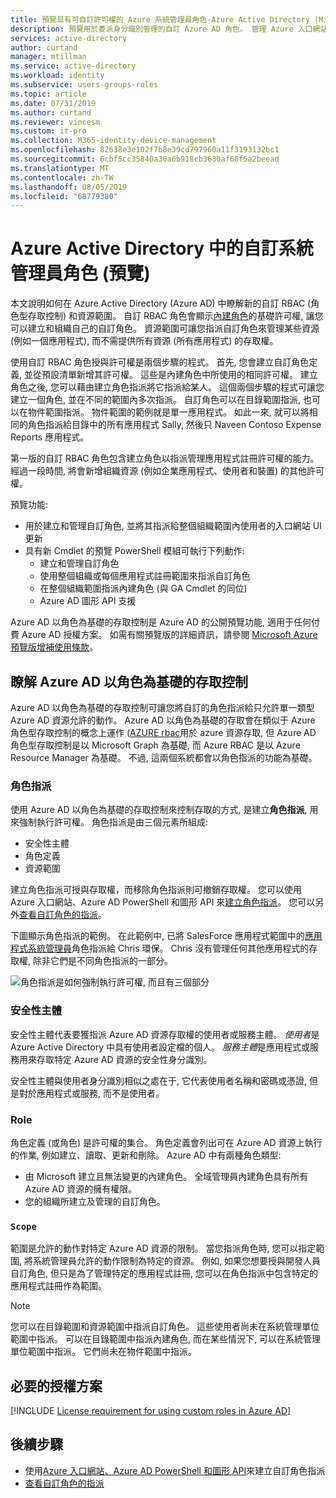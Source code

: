 ```yaml
---
title: 預覽具有可自訂許可權的 Azure 系統管理員角色-Azure Active Directory |Microsoft Docs
description: 預覽用於委派身分識別管理的自訂 Azure AD 角色。 管理 Azure 入口網站、PowerShell 或圖形 API 中的 Azure 角色。
services: active-directory
author: curtand
manager: mtillman
ms.service: active-directory
ms.workload: identity
ms.subservice: users-groups-roles
ms.topic: article
ms.date: 07/31/2019
ms.author: curtand
ms.reviewer: vincesm
ms.custom: it-pro
ms.collection: M365-identity-device-management
ms.openlocfilehash: 82638e3e102f7b8e39cd797960a11f3193132bc1
ms.sourcegitcommit: 6cbf5cc35840a30a6b918cb3630af68f5a2beead
ms.translationtype: MT
ms.contentlocale: zh-TW
ms.lasthandoff: 08/05/2019
ms.locfileid: "68779380"
---
```

# <a name="custom-administrator-roles-in-azure-active-directory-preview"></a>Azure Active Directory 中的自訂系統管理員角色 (預覽)

本文說明如何在 Azure Active Directory (Azure AD) 中瞭解新的自訂 RBAC (角色型存取控制) 和資源範圍。 自訂 RBAC 角色會顯示[內建角色](directory-assign-admin-roles.md)的基礎許可權, 讓您可以建立和組織自己的自訂角色。 資源範圍可讓您指派自訂角色來管理某些資源 (例如一個應用程式), 而不需提供所有資源 (所有應用程式) 的存取權。

使用自訂 RBAC 角色授與許可權是兩個步驟的程式。 首先, 您會建立自訂角色定義, 並從預設清單新增其許可權。 這些是內建角色中所使用的相同許可權。 建立角色之後, 您可以藉由建立角色指派將它指派給某人。 這個兩個步驟的程式可讓您建立一個角色, 並在不同的範圍內多次指派。 自訂角色可以在目錄範圍指派, 也可以在物件範圍指派。 物件範圍的範例就是單一應用程式。 如此一來, 就可以將相同的角色指派給目錄中的所有應用程式 Sally, 然後只 Naveen Contoso Expense Reports 應用程式。

第一版的自訂 RBAC 角色包含建立角色以指派管理應用程式註冊許可權的能力。 經過一段時間, 將會新增組織資源 (例如企業應用程式、使用者和裝置) 的其他許可權。

預覽功能:

- 用於建立和管理自訂角色, 並將其指派給整個組織範圍內使用者的入口網站 UI 更新
- 具有新 Cmdlet 的預覽 PowerShell 模組可執行下列動作:
  - 建立和管理自訂角色
  - 使用整個組織或每個應用程式註冊範圍來指派自訂角色
  - 在整個組織範圍指派內建角色 (與 GA Cmdlet 的同位)
  - Azure AD 圖形 API 支援

Azure AD 以角色為基礎的存取控制是 Azure AD 的公開預覽功能, 適用于任何付費 Azure AD 授權方案。 如需有關預覽版的詳細資訊，請參閱 [Microsoft Azure 預覽版增補使用條款](https://azure.microsoft.com/support/legal/preview-supplemental-terms/)。

## <a name="understand-azure-ad-role-based-access-control"></a>瞭解 Azure AD 以角色為基礎的存取控制

Azure AD 以角色為基礎的存取控制可讓您將自訂的角色指派給只允許單一類型 Azure AD 資源允許的動作。 Azure AD 以角色為基礎的存取會在類似于 Azure 角色型存取控制的概念上運作 ([AZURE rbac](../../role-based-access-control/overview.md)用於 azure 資源存取, 但 Azure AD 角色型存取控制是以 Microsoft Graph 為基礎, 而 Azure RBAC 是以 Azure Resource Manager 為基礎。 不過, 這兩個系統都會以角色指派的功能為基礎。

### <a name="role-assignments"></a>角色指派

使用 Azure AD 以角色為基礎的存取控制來控制存取的方式, 是建立**角色指派**, 用來強制執行許可權。 角色指派是由三個元素所組成:

- 安全性主體
- 角色定義
- 資源範圍

建立角色指派可授與存取權，而移除角色指派則可撤銷存取權。 您可以使用 Azure 入口網站、Azure AD PowerShell 和圖形 API 來[建立角色指派](roles-create-custom.md)。 您可以另外[查看自訂角色的指派](roles-view-assignments.md#view-the-assignments-of-a-role-with-single-application-scope-using-the-azure-ad-portal-preview)。

下圖顯示角色指派的範例。 在此範例中, 已將 SalesForce 應用程式範圍中的[應用程式系統管理員](directory-assign-admin-roles.md#application-administrator)角色指派給 Chris 環保。 Chris 沒有管理任何其他應用程式的存取權, 除非它們是不同角色指派的一部分。

![角色指派是如何強制執行許可權, 而且有三個部分](./media/roles-custom-overview/rbac-overview.png)

### <a name="security-principal"></a>安全性主體

安全性主體代表要獲指派 Azure AD 資源存取權的使用者或服務主體。 *使用者*是 Azure Active Directory 中具有使用者設定檔的個人。 *服務主體*是應用程式或服務用來存取特定 Azure AD 資源的安全性身分識別。

安全性主體與使用者身分識別相似之處在于, 它代表使用者名稱和密碼或憑證, 但是對於應用程式或服務, 而不是使用者。

### <a name="role"></a>Role

角色定義 (或角色) 是許可權的集合。 角色定義會列出可在 Azure AD 資源上執行的作業, 例如建立、讀取、更新和刪除。 Azure AD 中有兩種角色類型:

- 由 Microsoft 建立且無法變更的內建角色。 全域管理員內建角色具有所有 Azure AD 資源的擁有權限。
- 您的組織所建立及管理的自訂角色。

### <a name="scope"></a>`Scope`

範圍是允許的動作對特定 Azure AD 資源的限制。 當您指派角色時, 您可以指定範圍, 將系統管理員允許的動作限制為特定的資源。 例如, 如果您想要授與開發人員自訂角色, 但只是為了管理特定的應用程式註冊, 您可以在角色指派中包含特定的應用程式註冊作為範圍。

  > [!Note]
  > 您可以在目錄範圍和資源範圍中指派自訂角色。 這些使用者尚未在系統管理單位範圍中指派。
  > 可以在目錄範圍中指派內建角色, 而在某些情況下, 可以在系統管理單位範圍中指派。 它們尚未在物件範圍中指派。

## <a name="required-license-plan"></a>必要的授權方案

[!INCLUDE [License requirement for using custom roles in Azure AD](../../../includes/active-directory-p1-license.md)]

## <a name="next-steps"></a>後續步驟

- 使用[Azure 入口網站、Azure AD PowerShell 和圖形 API](roles-create-custom.md)來建立自訂角色指派
- [查看自訂角色的指派](roles-view-assignments.md#view-the-assignments-of-a-role-with-single-application-scope-using-the-azure-ad-portal-preview)
